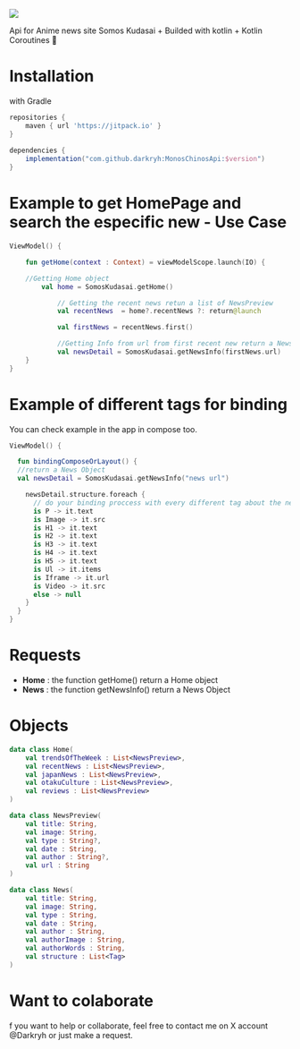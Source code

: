[![](https://jitpack.io/v/darkryh/SomosKudasai.svg)](https://jitpack.io/#darkryh/SomosKudasai)

Api for Anime news site Somos Kudasai + Builded with kotlin + Kotlin Coroutines :balloon:

# Installation
with Gradle
```groovy  
repositories {   
	maven { url 'https://jitpack.io' }  
}  
  
dependencies {  
	implementation("com.github.darkryh:MonosChinosApi:$version")
}  
```  
# Example to get HomePage and search the especific new - Use Case
```kotlin
ViewModel() {

	fun getHome(context : Context) = viewModelScope.launch(IO) {

    //Getting Home object
		val home = SomosKudasai.getHome()

            // Getting the recent news retun a list of NewsPreview
            val recentNews  = home?.recentNews ?: return@launch

            val firstNews = recentNews.first()

            //Getting Info from url from first recent new return a News Object
            val newsDetail = SomosKudasai.getNewsInfo(firstNews.url)
	}
}
```
# Example of different tags for binding
You can check example in the app in compose too.
```kotlin
ViewModel() {

  fun bindingComposeOrLayout() {
  //return a News Object
  val newsDetail = SomosKudasai.getNewsInfo("news url")

    newsDetail.structure.foreach {
      // do your binding proccess with every different tag about the new
      is P -> it.text
      is Image -> it.src
      is H1 -> it.text
      is H2 -> it.text
      is H3 -> it.text
      is H4 -> it.text
      is H5 -> it.text
      is Ul -> it.items
      is Iframe -> it.url
      is Video -> it.src
      else -> null
    }
  }
}
```

# Requests
- **Home** : the function getHome() return a Home object
- **News** : the function getNewsInfo() return a News Object

# Objects
```kotlin
data class Home(
    val trendsOfTheWeek : List<NewsPreview>,
    val recentNews : List<NewsPreview>,
    val japanNews : List<NewsPreview>,
    val otakuCulture : List<NewsPreview>,
    val reviews : List<NewsPreview>
)
```
```kotlin
data class NewsPreview(
    val title: String,
    val image: String,
    val type : String?,
    val date : String,
    val author : String?,
    val url : String
)
```
```kotlin
data class News(
    val title: String,
    val image: String,
    val type : String,
    val date : String,
    val author : String,
    val authorImage : String,
    val authorWords : String,
    val structure : List<Tag>
)
```
# Want to colaborate
f you want to help or collaborate, feel free to contact me on X account @Darkryh or just make a request.
